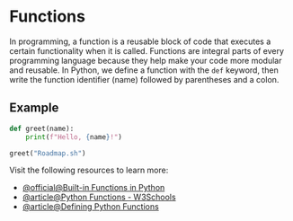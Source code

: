# Functions

In programming, a function is a reusable block of code that executes a certain functionality when it is called. Functions are integral parts of every programming language because they help make your code more modular and reusable. In Python, we define a function with the `def` keyword, then write the function identifier (name) followed by parentheses and a colon.

## Example

```python
def greet(name):
    print(f"Hello, {name}!")

greet("Roadmap.sh")     
```

Visit the following resources to learn more:

- [@official@Built-in Functions in Python](https://docs.python.org/3/library/functions.html)
- [@article@Python Functions - W3Schools](https://www.w3schools.com/python/python_functions.asp)
- [@article@Defining Python Functions](https://realpython.com/defining-your-own-python-function/)

